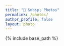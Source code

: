 ```yaml
---
title: "🎯 &nbsp; Photos"
permalink: /photos/
author_profile: false
layout: photo
---
```

{% include base_path %}